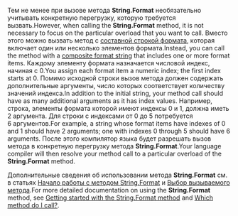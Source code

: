 
<span data-ttu-id="e59f3-101">Тем не менее при вызове метода **String.Format** необязательно учитывать конкретную перегрузку, которую требуется вызвать.</span><span class="sxs-lookup"><span data-stu-id="e59f3-101">However, when calling the **String.Format** method, it is not necessary to focus on the particular overload that you want to call.</span></span> <span data-ttu-id="e59f3-102">Вместо этого можно вызвать метод с [составной строкой формата](~/docs/standard/base-types/composite-formatting.md), которая включает один или несколько элементов формата.</span><span class="sxs-lookup"><span data-stu-id="e59f3-102">Instead, you can call the method with a [composite format string](~/docs/standard/base-types/composite-formatting.md) that includes one or more format items.</span></span> <span data-ttu-id="e59f3-103">Каждому элементу формата назначается числовой индекс, начиная с 0.</span><span class="sxs-lookup"><span data-stu-id="e59f3-103">You assign each format item a numeric index; the first index starts at 0.</span></span> <span data-ttu-id="e59f3-104">Помимо исходной строки вызов метода должен содержать дополнительные аргументы, число которых соответствует количеству значений индекса.</span><span class="sxs-lookup"><span data-stu-id="e59f3-104">In addition to the initial string, your method call should have as many additional arguments as it has index values.</span></span> <span data-ttu-id="e59f3-105">Например, строка, элементы формата которой имеют индексы 0 и 1, должна иметь 2 аргумента. Для строки с индексами от 0 до 5 потребуется 6 аргументов.</span><span class="sxs-lookup"><span data-stu-id="e59f3-105">For example, a string whose format items have indexes of 0 and 1 should have 2 arguments; one with indexes 0 through 5 should have 6 arguments.</span></span> <span data-ttu-id="e59f3-106">После этого компилятор языка будет разрешать вызов метода в конкретную перегрузку метода **String.Format**.</span><span class="sxs-lookup"><span data-stu-id="e59f3-106">Your language compiler will then resolve your method call to a particular overload of the **String.Format** method.</span></span>   
 
<span data-ttu-id="e59f3-107">Дополнительные сведения об использовании метода **String.Format** см. в статьях [Начало работы с методом String.Format](#Starting) и [Выбор вызываемого метода](#FTaskList).</span><span class="sxs-lookup"><span data-stu-id="e59f3-107">For more detailed documentation on using the **String.Format** method, see [Getting started with the String.Format method](#Starting) and [Which method do I call?](#FTaskList).</span></span>    

